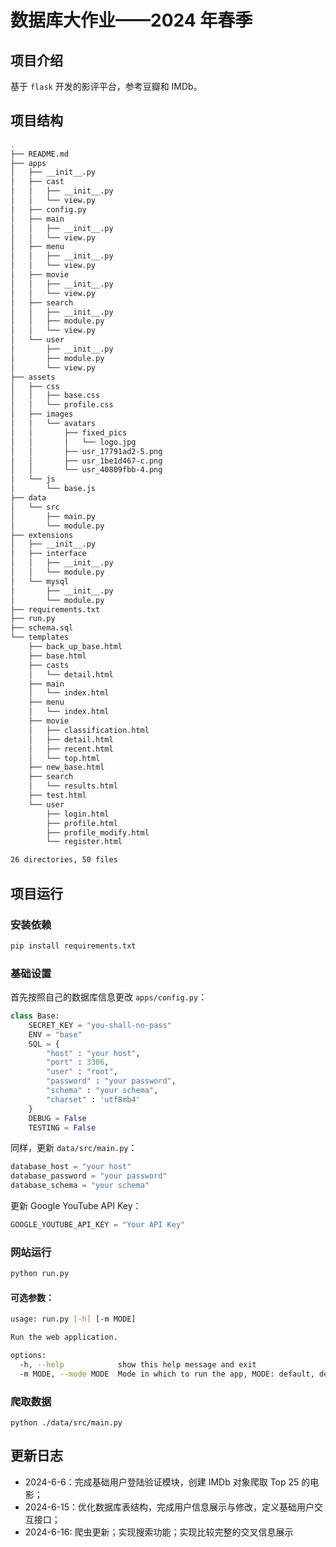 # 数据库大作业——2024 年春季

## 项目介绍

基于 `flask` 开发的影评平台，参考豆瓣和 IMDb。

## 项目结构

```bash
.
├── README.md
├── apps
│   ├── __init__.py
│   ├── cast
│   │   ├── __init__.py
│   │   └── view.py
│   ├── config.py
│   ├── main
│   │   ├── __init__.py
│   │   └── view.py
│   ├── menu
│   │   ├── __init__.py
│   │   └── view.py
│   ├── movie
│   │   ├── __init__.py
│   │   └── view.py
│   ├── search
│   │   ├── __init__.py
│   │   ├── module.py
│   │   └── view.py
│   └── user
│       ├── __init__.py
│       ├── module.py
│       └── view.py
├── assets
│   ├── css
│   │   ├── base.css
│   │   └── profile.css
│   ├── images
│   │   └── avatars
│   │       ├── fixed_pics
│   │       │   └── logo.jpg
│   │       ├── usr_17791ad2-5.png
│   │       ├── usr_1be1d467-c.png
│   │       └── usr_40809fbb-4.png
│   └── js
│       └── base.js
├── data
│   └── src
│       ├── main.py
│       └── module.py
├── extensions
│   ├── __init__.py
│   ├── interface
│   │   ├── __init__.py
│   │   └── module.py
│   └── mysql
│       ├── __init__.py
│       └── module.py
├── requirements.txt
├── run.py
├── schema.sql
└── templates
    ├── back_up_base.html
    ├── base.html
    ├── casts
    │   └── detail.html
    ├── main
    │   └── index.html
    ├── menu
    │   └── index.html
    ├── movie
    │   ├── classification.html
    │   ├── detail.html
    │   ├── recent.html
    │   └── top.html
    ├── new_base.html
    ├── search
    │   └── results.html
    ├── test.html
    └── user
        ├── login.html
        ├── profile.html
        ├── profile_modify.html
        └── register.html

26 directories, 50 files
```

## 项目运行

### 安装依赖

```bash
pip install requirements.txt
```

### 基础设置

首先按照自己的数据库信息更改 `apps/config.py`：

```py
class Base:
    SECRET_KEY = "you-shall-no-pass"
    ENV = "base"
    SQL = {
        "host" : "your host",
        "port" : 3306,
        "user" : "root", 
        "password" : "your password",
        "schema" : "your schema",
        "charset" : 'utf8mb4'
    }
    DEBUG = False
    TESTING = False
```

同样，更新 `data/src/main.py`：

```py
database_host = "your host"
database_password = "your password"
database_schema = "your schema"
```

更新 Google YouTube API Key：

```py
GOOGLE_YOUTUBE_API_KEY = "Your API Key"
```

### 网站运行

```bash
python run.py
```

#### 可选参数：

```bash
usage: run.py [-h] [-m MODE]

Run the web application.

options:
  -h, --help            show this help message and exit
  -m MODE, --mode MODE  Mode in which to run the app, MODE: default, develop, test
```

### 爬取数据

```
python ./data/src/main.py
```

## 更新日志

- 2024-6-6：完成基础用户登陆验证模块，创建 IMDb 对象爬取 Top 25 的电影；
- 2024-6-15：优化数据库表结构，完成用户信息展示与修改，定义基础用户交互接口； 
- 2024-6-16: 爬虫更新；实现搜索功能；实现比较完整的交叉信息展示
